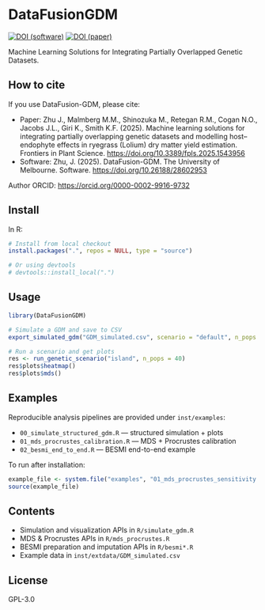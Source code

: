 # DataFusionGDM  
[![DOI (software)](https://img.shields.io/badge/DOI-10.26188/28602953-blue)](https://doi.org/10.26188/28602953)
[![DOI (paper)](https://img.shields.io/badge/DOI-10.3389%2Ffpls.2025.1543956-blue)](https://doi.org/10.3389/fpls.2025.1543956)

Machine Learning Solutions for Integrating Partially Overlapped Genetic Datasets.

## How to cite

If you use DataFusion-GDM, please cite:

- Paper: Zhu J., Malmberg M.M., Shinozuka M., Retegan R.M., Cogan N.O., Jacobs J.L., Giri K., Smith K.F. (2025). Machine learning solutions for integrating partially overlapping genetic datasets and modelling host–endophyte effects in ryegrass (Lolium) dry matter yield estimation. Frontiers in Plant Science. https://doi.org/10.3389/fpls.2025.1543956
- Software: Zhu, J. (2025). DataFusion-GDM. The University of Melbourne. Software. https://doi.org/10.26188/28602953

Author ORCID: https://orcid.org/0000-0002-9916-9732

## Install

In R:

```r
# Install from local checkout
install.packages(".", repos = NULL, type = "source")

# Or using devtools
# devtools::install_local(".")
```

## Usage

```r
library(DataFusionGDM)

# Simulate a GDM and save to CSV
export_simulated_gdm("GDM_simulated.csv", scenario = "default", n_pops = 40)

# Run a scenario and get plots
res <- run_genetic_scenario("island", n_pops = 40)
res$plots$heatmap()
res$plots$mds()
```

## Examples

Reproducible analysis pipelines are provided under `inst/examples`:
- `00_simulate_structured_gdm.R` — structured simulation + plots
- `01_mds_procrustes_calibration.R` — MDS + Procrustes calibration
- `02_besmi_end_to_end.R` — BESMI end-to-end example

To run after installation:

```r
example_file <- system.file("examples", "01_mds_procrustes_sensitivity.R", package = "DataFusionGDM")
source(example_file)
```

## Contents

- Simulation and visualization APIs in `R/simulate_gdm.R`
- MDS & Procrustes APIs in `R/mds_procrustes.R`
- BESMI preparation and imputation APIs in `R/besmi*.R`
- Example data in `inst/extdata/GDM_simulated.csv`

## License

GPL-3.0
